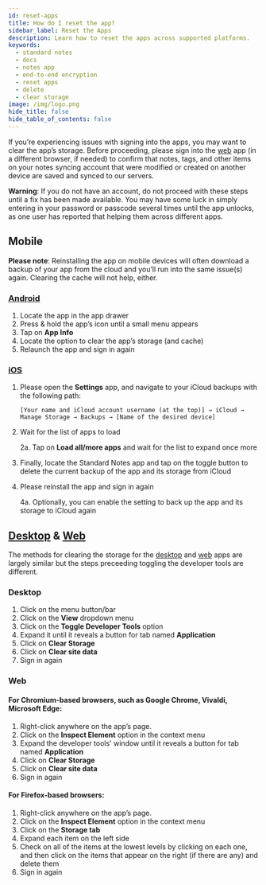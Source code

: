 ```yaml
---
id: reset-apps
title: How do I reset the app?
sidebar_label: Reset the Apps
description: Learn how to reset the apps across supported platforms.
keywords:
  - standard notes
  - docs
  - notes app
  - end-to-end encryption
  - reset apps
  - delete
  - clear storage
image: /img/logo.png
hide_title: false
hide_table_of_contents: false
---
```


If you’re experiencing issues with signing into the apps, you may want to clear the app’s storage. Before proceeding, please sign into the [web](https://app.standardnotes.org) app (in a different browser, if needed) to confirm that notes, tags, and other items on your notes syncing account that were modified or created on another device are saved and synced to our servers.

**Warning**: If you do not have an account, do not proceed with these steps until a fix has been made available. You may have some luck in simply entering in your password or passcode several times until the app unlocks, as one user has reported that helping them across different apps.

## Mobile

**Please note**: Reinstalling the app on mobile devices will often download a backup of your app from the cloud and you’ll run into the same issue(s) again. Clearing the cache will not help, either.

### [Android](https://play.google.com/store/apps/details?id=com.standardnotes&hl=en_US)

1.  Locate the app in the app drawer
2.  Press & hold the app’s icon until a small menu appears
3.  Tap on **App Info**
4.  Locate the option to clear the app’s storage (and cache)
5.  Relaunch the app and sign in again

### [iOS](https://apps.apple.com/us/app/standard-notes/id1285392450)

1.  Please open the **Settings** app, and navigate to your iCloud backups with the following path:

    `[Your name and iCloud account username (at the top)] → iCloud → Manage Storage → Backups → [Name of the desired device]`

2.  Wait for the list of apps to load 

    2a. Tap on **Load all/more apps** and wait for the list to expand once more

3.  Finally, locate the Standard Notes app and tap on the toggle button to delete the current backup of the app and its storage from iCloud

4.  Please reinstall the app and sign in again

    4a. Optionally, you can enable the setting to back up the app and its storage to iCloud again

## [Desktop](https://standardnotes.org/download) & [Web](https://app.standardnotes.org)

The methods for clearing the storage for the [desktop](https://standardnotes.org/download) and [web](https://app.standardnotes.org) apps are largely similar but the steps preceeding toggling the developer tools are different.

### Desktop

1.  Click on the menu button/bar
2.  Click on the **View** dropdown menu
3.  Click on the **Toggle Developer Tools** option
4.  Expand it until it reveals a button for tab named **Application**
5.  Click on **Clear Storage**
6.  Click on **Clear site data**
7.  Sign in again

### Web

#### For Chromium-based browsers, such as Google Chrome, Vivaldi, Microsoft Edge:

1.  Right-click anywhere on the app’s page.
2.  Click on the **Inspect Element** option in the context menu
3.  Expand the developer tools' window until it reveals a button for tab named **Application**
4.  Click on **Clear Storage**
5.  Click on **Clear site data**
6.  Sign in again

#### For Firefox-based browsers:

1.  Right-click anywhere on the app’s page.
2.  Click on the **Inspect Element** option in the context menu
3.  Click on the **Storage tab**
4.  Expand each item on the left side
5.  Check on all of the items at the lowest levels by clicking on each one, and then click on the items that appear on the right (if there are any) and delete them
6.  Sign in again
